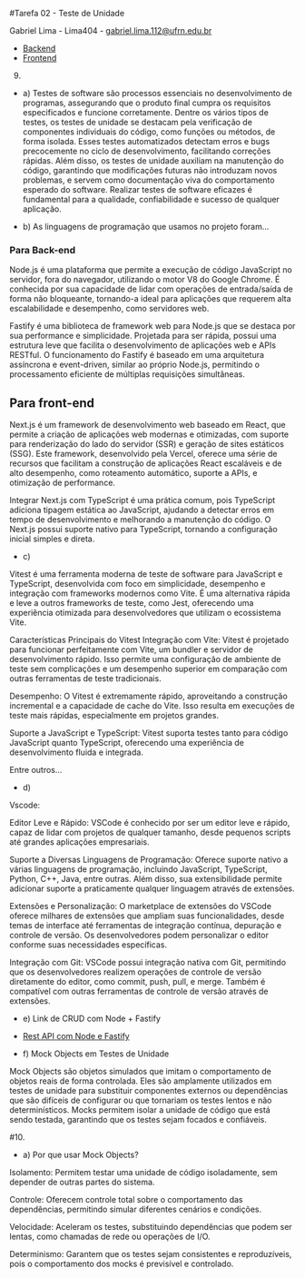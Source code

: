 #Tarefa 02 - Teste de Unidade

Gabriel Lima - Lima404 - gabriel.lima.112@ufrn.edu.br

* [Backend](https://github.com/leonardobezrr/sig-estoque-back-end)
* [Frontend](https://github.com/leonardobezrr/sig-estoque-front-end)

9.
- a) Testes de software são processos essenciais no desenvolvimento de programas, assegurando que o produto final cumpra os requisitos especificados e funcione corretamente. Dentre os vários tipos de testes, os testes de unidade se destacam pela verificação de componentes individuais do código, como funções ou métodos, de forma isolada. Esses testes automatizados detectam erros e bugs precocemente no ciclo de desenvolvimento, facilitando correções rápidas. Além disso, os testes de unidade auxiliam na manutenção do código, garantindo que modificações futuras não introduzam novos problemas, e servem como documentação viva do comportamento esperado do software. Realizar testes de software eficazes é fundamental para a qualidade, confiabilidade e sucesso de qualquer aplicação.

- b) As linguagens de programação que usamos no projeto foram...

### Para Back-end

Node.js é uma plataforma que permite a execução de código JavaScript no servidor, fora do navegador, utilizando o motor V8 do Google Chrome. É conhecida por sua capacidade de lidar com operações de entrada/saída de forma não bloqueante, tornando-a ideal para aplicações que requerem alta escalabilidade e desempenho, como servidores web.

Fastify é uma biblioteca de framework web para Node.js que se destaca por sua performance e simplicidade. Projetada para ser rápida, possui uma estrutura leve que facilita o desenvolvimento de aplicações web e APIs RESTful. O funcionamento do Fastify é baseado em uma arquitetura assíncrona e event-driven, similar ao próprio Node.js, permitindo o processamento eficiente de múltiplas requisições simultâneas.

## Para front-end

Next.js é um framework de desenvolvimento web baseado em React, que permite a criação de aplicações web modernas e otimizadas, com suporte para renderização do lado do servidor (SSR) e geração de sites estáticos (SSG). Este framework, desenvolvido pela Vercel, oferece uma série de recursos que facilitam a construção de aplicações React escaláveis e de alto desempenho, como roteamento automático, suporte a APIs, e otimização de performance.

Integrar Next.js com TypeScript é uma prática comum, pois TypeScript adiciona tipagem estática ao JavaScript, ajudando a detectar erros em tempo de desenvolvimento e melhorando a manutenção do código. O Next.js possui suporte nativo para TypeScript, tornando a configuração inicial simples e direta.


- c) 

Vitest é uma ferramenta moderna de teste de software para JavaScript e TypeScript, desenvolvida com foco em simplicidade, desempenho e integração com frameworks modernos como Vite. É uma alternativa rápida e leve a outros frameworks de teste, como Jest, oferecendo uma experiência otimizada para desenvolvedores que utilizam o ecossistema Vite.

Características Principais do Vitest
Integração com Vite: Vitest é projetado para funcionar perfeitamente com Vite, um bundler e servidor de desenvolvimento rápido. Isso permite uma configuração de ambiente de teste sem complicações e um desempenho superior em comparação com outras ferramentas de teste tradicionais.

Desempenho: O Vitest é extremamente rápido, aproveitando a construção incremental e a capacidade de cache do Vite. Isso resulta em execuções de teste mais rápidas, especialmente em projetos grandes.

Suporte a JavaScript e TypeScript: Vitest suporta testes tanto para código JavaScript quanto TypeScript, oferecendo uma experiência de desenvolvimento fluida e integrada. 

Entre outros...

- d)

Vscode:

Editor Leve e Rápido: VSCode é conhecido por ser um editor leve e rápido, capaz de lidar com projetos de qualquer tamanho, desde pequenos scripts até grandes aplicações empresariais.

Suporte a Diversas Linguagens de Programação: Oferece suporte nativo a várias linguagens de programação, incluindo JavaScript, TypeScript, Python, C++, Java, entre outras. Além disso, sua extensibilidade permite adicionar suporte a praticamente qualquer linguagem através de extensões.

Extensões e Personalização: O marketplace de extensões do VSCode oferece milhares de extensões que ampliam suas funcionalidades, desde temas de interface até ferramentas de integração contínua, depuração e controle de versão. Os desenvolvedores podem personalizar o editor conforme suas necessidades específicas.

Integração com Git: VSCode possui integração nativa com Git, permitindo que os desenvolvedores realizem operações de controle de versão diretamente do editor, como commit, push, pull, e merge. Também é compatível com outras ferramentas de controle de versão através de extensões.

- e) Link de CRUD com Node + Fastify

* [Rest API com Node e Fastify](https://www.youtube.com/watch?v=E6mZSJFozvM)

- f) Mock Objects em Testes de Unidade

Mock Objects são objetos simulados que imitam o comportamento de objetos reais de forma controlada. Eles são amplamente utilizados em testes de unidade para substituir componentes externos ou dependências que são difíceis de configurar ou que tornariam os testes lentos e não determinísticos. Mocks permitem isolar a unidade de código que está sendo testada, garantindo que os testes sejam focados e confiáveis.

#10.

- a) Por que usar Mock Objects?

Isolamento: Permitem testar uma unidade de código isoladamente, sem depender de outras partes do sistema.

Controle: Oferecem controle total sobre o comportamento das dependências, permitindo simular diferentes cenários e condições.

Velocidade: Aceleram os testes, substituindo dependências que podem ser lentas, como chamadas de rede ou operações de I/O.

Determinismo: Garantem que os testes sejam consistentes e reproduzíveis, pois o comportamento dos mocks é previsível e controlado.

